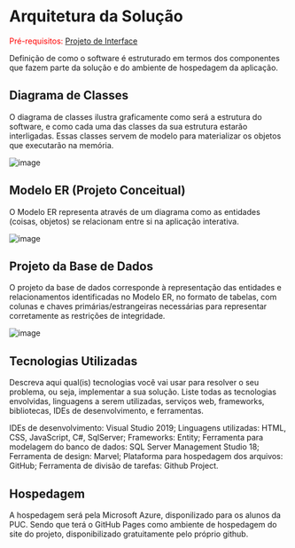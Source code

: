 # Arquitetura da Solução

<span style="color:red">Pré-requisitos: <a href="3-Projeto de Interface.md"> Projeto de Interface</a></span>

Definição de como o software é estruturado em termos dos componentes que fazem parte da solução e do ambiente de hospedagem da aplicação.



## Diagrama de Classes

O diagrama de classes ilustra graficamente como será a estrutura do software, e como cada uma das classes da sua estrutura estarão interligadas. Essas classes servem de modelo para materializar os objetos que executarão na memória.

![image](https://user-images.githubusercontent.com/103009155/193188869-8b4b527a-71c2-4ef3-8c34-e36797a8fbba.png)


## Modelo ER (Projeto Conceitual)

O Modelo ER representa através de um diagrama como as entidades (coisas, objetos) se relacionam entre si na aplicação interativa.

![image](https://user-images.githubusercontent.com/69546112/193309339-4f3dccae-1e0b-40b1-a8ca-b65f025c7d0f.png)


## Projeto da Base de Dados

O projeto da base de dados corresponde à representação das entidades e relacionamentos identificadas no Modelo ER, no formato de tabelas, com colunas e chaves primárias/estrangeiras necessárias para representar corretamente as restrições de integridade.
 
![image](https://user-images.githubusercontent.com/103009155/193470630-b546e9ac-2844-4a07-8943-a33322c77047.png)

## Tecnologias Utilizadas

Descreva aqui qual(is) tecnologias você vai usar para resolver o seu problema, ou seja, implementar a sua solução. Liste todas as tecnologias envolvidas, linguagens a serem utilizadas, serviços web, frameworks, bibliotecas, IDEs de desenvolvimento, e ferramentas.

IDEs de desenvolvimento: Visual Studio 2019;
Linguagens utilizadas: HTML, CSS, JavaScript, C#, SqlServer;
Frameworks: Entity;
Ferramenta para modelagem do banco de dados: SQL Server Management Studio 18;
Ferramenta de design: Marvel;
Plataforma para hospedagem dos arquivos: GitHub;
Ferramenta de divisão de tarefas: Github Project.

## Hospedagem

A hospedagem será pela Microsoft Azure, disponilizado para os alunos da PUC. Sendo que terá o GitHub Pages como ambiente de hospedagem do site do projeto, disponibilizado gratuitamente pelo próprio github.
